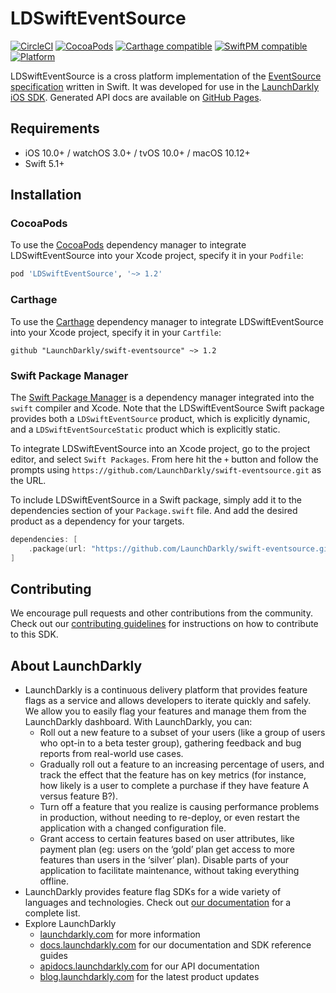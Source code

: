 # LDSwiftEventSource

[![CircleCI](https://circleci.com/gh/launchdarkly/swift-eventsource.svg?style=shield)](https://circleci.com/gh/launchdarkly/swift-eventsource)
[![CocoaPods](https://img.shields.io/cocoapods/v/LDSwiftEventSource.svg)](https://cocoapods.org/pods/LDSwiftEventSource)
[![Carthage compatible](https://img.shields.io/badge/Carthage-compatible-4BC51D.svg?style=flat)](https://github.com/Carthage/Carthage)
[![SwiftPM compatible](https://img.shields.io/badge/SwiftPM-compatible-4BC51D.svg?style=flat)](https://swift.org/package-manager/)
[![Platform](https://img.shields.io/cocoapods/p/LDSwiftEventSource.svg?style=flat)](https://cocoapods.org/pods/LDSwiftEventSource)

LDSwiftEventSource is a cross platform implementation of the [EventSource specification](https://www.w3.org/TR/eventsource/) written in Swift. It was developed for use in the [LaunchDarkly iOS SDK](https://github.com/launchdarkly/ios-client-sdk). Generated API docs are available on [GitHub Pages](https://launchdarkly.github.io/swift-eventsource/).

## Requirements
- iOS 10.0+ / watchOS 3.0+ / tvOS 10.0+ / macOS 10.12+
- Swift 5.1+

## Installation

### CocoaPods

To use the [CocoaPods](https://cocoapods.org) dependency manager to integrate LDSwiftEventSource into your Xcode project, specify it in your `Podfile`:

```ruby
pod 'LDSwiftEventSource', '~> 1.2'
```

### Carthage

To use the [Carthage](https://github.com/Carthage/Carthage) dependency manager to integrate LDSwiftEventSource into your Xcode project, specify it in your `Cartfile`:

```ogdl
github "LaunchDarkly/swift-eventsource" ~> 1.2
```

### Swift Package Manager

The [Swift Package Manager](https://swift.org/package-manager/) is a dependency manager integrated into the `swift` compiler and Xcode. Note that the LDSwiftEventSource Swift package provides both a `LDSwiftEventSource` product, which is explicitly dynamic, and a `LDSwiftEventSourceStatic` product which is explicitly static.

To integrate LDSwiftEventSource into an Xcode project, go to the project editor, and select `Swift Packages`. From here hit the `+` button and follow the prompts using  `https://github.com/LaunchDarkly/swift-eventsource.git` as the URL.

To include LDSwiftEventSource in a Swift package, simply add it to the dependencies section of your `Package.swift` file. And add the desired product as a dependency for your targets.

```swift
dependencies: [
    .package(url: "https://github.com/LaunchDarkly/swift-eventsource.git", .upToNextMajor(from: "1.2.0"))
]
```

## Contributing

We encourage pull requests and other contributions from the community. Check out our [contributing guidelines](https://github.com/LaunchDarkly/swift-eventsource/blob/master/CONTRIBUTING.md) for instructions on how to contribute to this SDK.

## About LaunchDarkly

* LaunchDarkly is a continuous delivery platform that provides feature flags as a service and allows developers to iterate quickly and safely. We allow you to easily flag your features and manage them from the LaunchDarkly dashboard.  With LaunchDarkly, you can:
    * Roll out a new feature to a subset of your users (like a group of users who opt-in to a beta tester group), gathering feedback and bug reports from real-world use cases.
    * Gradually roll out a feature to an increasing percentage of users, and track the effect that the feature has on key metrics (for instance, how likely is a user to complete a purchase if they have feature A versus feature B?).
    * Turn off a feature that you realize is causing performance problems in production, without needing to re-deploy, or even restart the application with a changed configuration file.
    * Grant access to certain features based on user attributes, like payment plan (eg: users on the ‘gold’ plan get access to more features than users in the ‘silver’ plan). Disable parts of your application to facilitate maintenance, without taking everything offline.
* LaunchDarkly provides feature flag SDKs for a wide variety of languages and technologies. Check out [our documentation](https://docs.launchdarkly.com/sdk) for a complete list.
* Explore LaunchDarkly
    * [launchdarkly.com](https://www.launchdarkly.com/ "LaunchDarkly Main Website") for more information
    * [docs.launchdarkly.com](https://docs.launchdarkly.com/  "LaunchDarkly Documentation") for our documentation and SDK reference guides
    * [apidocs.launchdarkly.com](https://apidocs.launchdarkly.com/  "LaunchDarkly API Documentation") for our API documentation
    * [blog.launchdarkly.com](https://blog.launchdarkly.com/  "LaunchDarkly Blog Documentation") for the latest product updates
